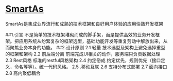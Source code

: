 [SmartAs](https://github.com/chenjpu/SmartAs/)
=======
SmartAs是集成业界流行和成熟的技术框架和良好用户体验的应用快熟开发框架

##1.引言
    不是简单的技术框架堆砌而成的脚手架，而是提供高效的业务开发框架。把应用系统从纷繁复杂的框架选型，基础功能开发等重复劳动中解放出来，从而聚焦业务本身的功能。
##2.设计原则
2.1	轻量
技术选型及架构上避免选择重型的框架和架构
2.2	前后端分离
前端完成UI相关的动作，服务端只负责数据处理
2.3	Rest风格
标准的restful风格架构
2.4	约定俗成
约定优先，规则优先（接口定义，命名等等）。统一代码风格。
2.5	.移动互联
2.6	支持分布式部署
2.7	面向接口
2.8	高内聚低耦合

